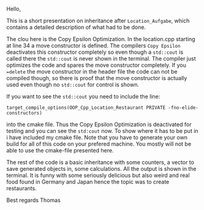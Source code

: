 Hello,

This is a short presentation on inheritance after `Location_Aufgabe`, which contains a detailed 
description of what had to be done.

The clou here is the Copy Epsilon Optimization. In the location.cpp starting at line 34 a move constructor
is defined. The compilers `Copy Epsilon` deactivates this constructor completely so even though a `std::cout` is 
called there the `std::cout` is never shown in the terminal. The compiler just optimizes the code and spares 
the move constructor completely. If you `=delete` the move constructor in the header file the code can not be 
compiled though, so there is proof that the move constructor is actually used even though no `std::cout` for 
control is shown.

If you want to see the `std::cout` you need to include the line:

`target_compile_options(OOP_Cpp_Location_Restaurant PRIVATE -fno-elide-constructors)`

into the cmake file. Thus the Copy Epsilon Optimization is deactivated for testing and you can see
the `std:cout` now. To show where it has to be put in i have included my cmake file. Note that you have
to generate your own build for all of this code on your prefered machine. You mostly will not be able to use
the cmake-file presented here.

The rest of the code is a basic inheritance with some counters, a vector to save generated objects in,
some calculations. All the output is shown in the terminal. It is funny with some seriously delicious but also
weird and real food found in Germany and Japan hence the topic was to create restaurants.

Best regards
Thomas
